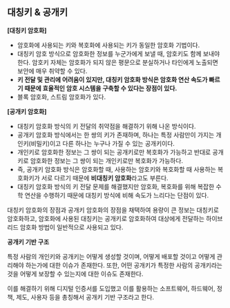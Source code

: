 ## 대칭키 & 공개키

**[대칭키 암호화]**

- 암호화에 사용되는 키와 복호화에 사용되는 키가 동일한 암호화 기법이다.
- 대칭키 암호 방식으로 암호화한 정보를 누군가에게 보낼 때, 암호키도 함께 보내야 한다. 암호키 자체는 암호화가 되지 않은 평문으로 분실하거나 타인에게 노출되면 보안에 매우 취약할 수 있다.
- **키 전달 및 관리에 어려움이 있지만, 대칭키 암호화 방식은 암호화 연산 속도가 빠르기 때문에 효율적인 암호 시스템을 구축할 수 있다는 장점이 있다.**
- 블록 암호화, 스트림 암호화가 있다.



**[공개키 암호화]**

- 대칭키 암호화 방식의 키 전달의 취약점을 해결하기 위해 나온 방식이다.
- 공개키 암호화 방식에서는 한 쌍의 키가 존재하며, 하나는 특정 사람만이 가지는 개인키(비밀키)이고 다른 하나는 누구나 가질 수 있는 공개키이다.
- 개인키로 암호화한 정보는 그 쌍이 되는 공개키로만 복호화가 가능하고 반대로 공개키로 암호화한 정보는 그 쌍이 되는 개인키로만 복호화가 가능하다.
- 즉, 공개키 암호화 방식은 암호화할 때, 사용하는 암호키와 복호화할 때 사용하는 복호화키가 서로 다르기 때문에 **비대칭키 암호화**라고도 부른다.
- 대칭키 암호화 방식의 키 전달 문제를 해결했지만 암호화, 복호화를 위해 복잡한 수학 연산을 수행하기 때문에 대칭키 방식에 비해 속도가 느리다는 단점이 있다. 



대칭키 암호화의 장점과 공개키 암호화의 장점을 채택하여 용량이 큰 정보는 대칭키로 암호화하고, 암호화에 사용된 대칭키는 공개키로 암호화하여 대상에게 전달하는 하이브리드 암호화 방법이 일반적으로 사용되고 있다.



**공개키 기반 구조**

특정 사람의 개인키와 공개키는 어떻게 생성할 것이며, 어떻게 배포할 것이고 어떻게 관리해야 하는가에 대한 이슈가 존재한다. 또한, 어떤 공개키가 특정한 사람의 공개키라는 것을 어떻게 보장할 수 있는지에 대한 이슈도 존재한다.

이를 해결하기 위해 디지털 인증서를 도입했고 이를 활용하는 소프트웨어, 하드웨어, 정책, 제도, 사용자 등을 총칭해서 공개키 기반 구조라고 한다.